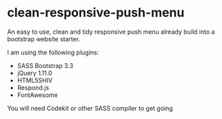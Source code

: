 clean-responsive-push-menu
===========================

An easy to use, clean and tidy responsive push menu already build into a bootstrap website starter.


I am using the following plugins:
- SASS Bootstrap 3.3
- jQuery 1.11.0
- HTML5SHIV
- Respond.js
- FontAwesome

You will need Codekit or other SASS compiler to get going
